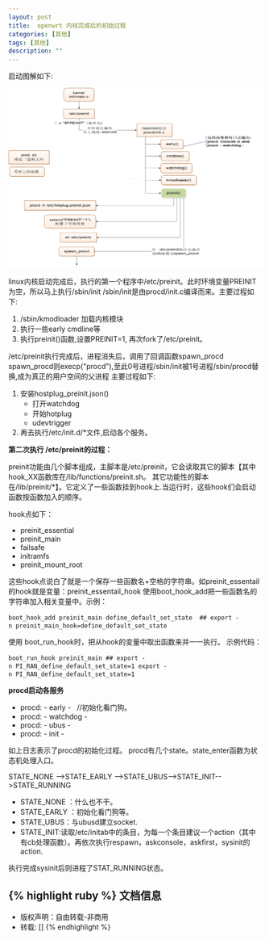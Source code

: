 ```yaml
---
layout: post
title:  openwrt 内核完成后的初始过程
categories: [其他]
tags: [其他]
description: ""
---
```


启动图解如下:

![T1](/images/linux/openwrt/20160706150126332.png)

linux内核启动完成后，执行的第一个程序中/etc/preinit。此时环境变量PREINIT为空，所以马上执行/sbin/init
/sbin/init是由procd/init.c编译而来。主要过程如下:

1. /sbin/kmodloader 加载内核模块
2. 执行一些early cmdline等
3. 执行preinit()函数,设置PREINIT=1, 再次fork了/etc/preinit。

/etc/preinit执行完成后，进程消失后，调用了回调函数spawn_procd
spawn_procd则execp("procd"),至此0号进程/sbin/init被1号进程/sbin/procd替换,成为真正的用户空间的父进程
主要过程如下:

1. 安装hostplug_preinit.json()
	* 打开watchdog
	* 开始hotplug
	* udevtrigger
2. 再去执行/etc/init.d/\*文件,启动各个服务。


**第二次执行 /etc/preinit的过程：**

preinit功能由几个脚本组成，主脚本是/etc/preinit，它会读取其它的脚本【其中hook_XX函数库在/lib/functions/preinit.sh。
其它功能性的脚本在/lib/preinit/\*】。它定义了一些函数挂到hook上.当运行时，这些hook们会启动函数按函数加入的顺序。

hook点如下：

* preinit_essential
* preinit_main
* failsafe
* initramfs
* preinit_mount_root

这些hook点说白了就是一个保存一些函数名+空格的字符串。如preinit_essentail的hook就是变量：preinit_essentail_hook
使用boot_hook_add把一些函数名的字符串加入相关变量中。示例：

    boot_hook_add preinit_main define_default_set_state  ## export -n preinit_main_hook=define_default_set_state

使用 boot_run_hook时，把从hook的变量中取出函数来并一一执行。
示例代码：

    boot_run_hook preinit_main ## export -n PI_RAN_define_default_set_state=1 export -n PI_RAN_define_default_set_state=1

**procd启动各服务**

* procd: - early -   //初始化看门狗。
* procd: - watchdog -
* procd: - ubus -
* procd: - init -

如上日志表示了procd的初始化过程。
procd有几个state。state_enter函数为状态机处理入口。

STATE_NONE -->STATE_EARLY -->STATE_UBUS-->STATE_INIT-->STATE_RUNNING

* STATE_NONE ：什么也不干。
* STATE_EARLY ：初始化看门狗等。
* STATE_UBUS：与ubusd建立socket.
* STATE_INIT:读取/etc/initab中的条目，为每一个条目建议一个action（其中有cb处理函数）。再依次执行respawn，askconsole，askfirst，sysinit的action.

执行完成sysinit后则进程了STAT_RUNNING状态。



{% highlight ruby %}
文档信息
--------------
* 版权声明：自由转载-非商用
* 转载: []
{% endhighlight %}

[jekyll]:      http://jekyllrb.com
[jekyll-gh]:   https://github.com/jekyll/jekyll
[jekyll-help]: https://github.com/jekyll/jekyll-help
